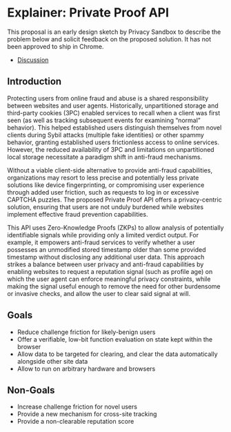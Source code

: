 # Explainer: Private Proof API

This proposal is an early design sketch by Privacy Sandbox to describe the problem below and solicit feedback on the proposed solution.
It has not been approved to ship in Chrome.

* [Discussion](https://github.com/explainers-by-googlers/private-proof/issues)

## Introduction

Protecting users from online fraud and abuse is a shared responsibility between websites and user agents.
Historically, unpartitioned storage and third-party cookies (3PC) enabled services to recall when a client was first seen (as well as tracking subsequent events for examining “normal” behavior).
This helped established users distinguish themselves from novel clients during Sybil attacks (multiple fake identities) or other spammy behavior, granting established users frictionless access to online services.
However, the reduced availability of 3PC and limitations on unpartitioned local storage necessitate a paradigm shift in anti-fraud mechanisms.

Without a viable client-side alternative to provide anti-fraud capabilities, organizations may resort to less precise and potentially less private solutions like device fingerprinting, or compromising user experience through added user friction, such as requests to log in or excessive CAPTCHA puzzles.
The proposed Private Proof API offers a privacy-centric solution, ensuring that users are not unduly burdened while websites implement effective fraud prevention capabilities.

This API uses Zero-Knowledge Proofs (ZKPs) to allow analysis of potentially identifiable signals while providing only a limited verdict output.
For example, it empowers anti-fraud services to verify whether a user possesses an unmodified stored timestamp older than some provided timestamp without disclosing any additional user data.
This approach strikes a balance between user privacy and anti-fraud capabilities by enabling websites to request a reputation signal (such as profile age) on which the user agent can enforce meaningful privacy constraints, while making the signal useful enough to remove the need for other burdensome or invasive checks, and allow the user to clear said signal at will.

## Goals

* Reduce challenge friction for likely-benign users
* Offer a verifiable, low-bit function evaluation on state kept within the browser
* Allow data to be targeted for clearing, and clear the data automatically alongside other site data
* Allow to run on arbitrary hardware and browsers

## Non-Goals

* Increase challenge friction for novel users
* Provide a new mechanism for cross-site tracking
* Provide a non-clearable reputation score

